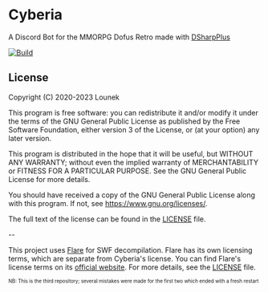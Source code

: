 # Cyberia
A Discord Bot for the MMORPG Dofus Retro made with [DSharpPlus](https://github.com/DSharpPlus/DSharpPlus)

[![Build](https://github.com/Lounek09/Salamandra/actions/workflows/build-validation.yml/badge.svg)](https://github.com/Lounek09/Salamandra/actions/workflows/build-validation.yml)

## License
Copyright (C) 2020-2023 Lounek


This program is free software: you can redistribute it and/or modify
it under the terms of the GNU General Public License as published by
the Free Software Foundation, either version 3 of the License, or
(at your option) any later version.

This program is distributed in the hope that it will be useful,
but WITHOUT ANY WARRANTY; without even the implied warranty of
MERCHANTABILITY or FITNESS FOR A PARTICULAR PURPOSE. See the
GNU General Public License for more details.

You should have received a copy of the GNU General Public License
along with this program. If not, see <https://www.gnu.org/licenses/>.

The full text of the license can be found in the [LICENSE](LICENSE) file.

--

This project uses [Flare](http://www.nowrap.de/flare.html) for SWF decompilation. Flare has its own licensing terms, which are separate from Cyberia's license. You can find Flare's license terms on its [official website](http://www.nowrap.de/flare.html). For more details, see the [LICENSE](Cyberia.Langzilla/flare/LICENSE.TXT) file.

<sub><sup>NB: This is the third repository; several mistakes were made for the first two which ended with a fresh restart</sup></sub>
